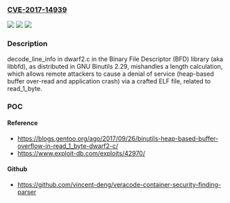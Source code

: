 ### [CVE-2017-14939](https://cve.mitre.org/cgi-bin/cvename.cgi?name=CVE-2017-14939)
![](https://img.shields.io/static/v1?label=Product&message=n%2Fa&color=blue)
![](https://img.shields.io/static/v1?label=Version&message=n%2Fa&color=blue)
![](https://img.shields.io/static/v1?label=Vulnerability&message=n%2Fa&color=brighgreen)

### Description

decode_line_info in dwarf2.c in the Binary File Descriptor (BFD) library (aka libbfd), as distributed in GNU Binutils 2.29, mishandles a length calculation, which allows remote attackers to cause a denial of service (heap-based buffer over-read and application crash) via a crafted ELF file, related to read_1_byte.

### POC

#### Reference
- https://blogs.gentoo.org/ago/2017/09/26/binutils-heap-based-buffer-overflow-in-read_1_byte-dwarf2-c/
- https://www.exploit-db.com/exploits/42970/

#### Github
- https://github.com/vincent-deng/veracode-container-security-finding-parser

